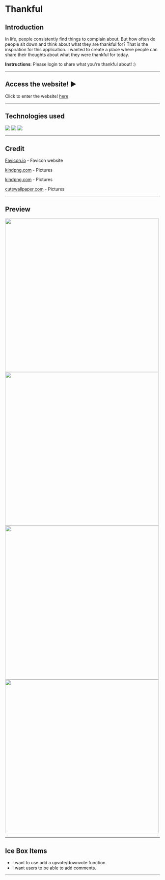 # Thankful 
## Introduction
In life, people consistently find things to complain about. But how often do people sit down and think about what they are thankful for? That is the inspiration for this application. I wanted to create a place where people can share their thoughts about what they were thankful for today.

**Instructions**: Please login to share what you're thankful about! :)
***

## Access the website! ▶️
Click to enter the website! [here](https://thankfulnotes.herokuapp.com/)
***
## Technologies used
![](https://img.shields.io/badge/Python-14354C?style=for-the-badge&logo=python&logoColor=white)
![](https://img.shields.io/badge/Flask-000000?style=for-the-badge&logo=flask&logoColor=white)
![](https://img.shields.io/badge/PostgreSQL-316192?style=for-the-badge&logo=postgresql&logoColor=white)


***
## Credit
[Favicon.io](https://favicon.io/) - Favicon website

[kindpng.com](https://www.kindpng.com/picc/m/42-424866_happy-businessman-hands-raised-up-happy-man-cartoon.png) - Pictures

[kindpng.com](https://www.kindpng.com/imgv/TJRwRww_free-happy-man-png-can-stock-transparent-png/) - Pictures

[cutewallpaper.com](https://cutewallpaper.org/24/thinking-png/girl-thinking-clipart-transparent-background-transparent-cartoon-thinking-woman-png-png-download-kindpng.png) - Pictures



***
## Preview
<img src="https://imgur.com/uI6PePJ.png" width="500px"> 
<img src="https://imgur.com/o3ZHHCE.png" width="500px"> 
<img src="https://imgur.com/JBC8Ktp.png" width="500px"> 
<img src="https://imgur.com/oqavcEZ.png" width="500px"> 

***

## Ice Box Items
- I want to use add a upvote/downvote function.
- I want users to be able to add comments.
***